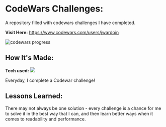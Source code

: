 # CodeWars Challenges:
A repository filled with codewars challenges I have completed.

**Visit Here:** https://www.codewars.com/users/jwardoin

![codewars progress](https://lh3.googleusercontent.com/uPllgIK-FmP9BarU2ZtevKv4wyZQKu8ASIHEmlp7O7vUcPWyBnTQQ5-A6HNxGSufJvi7KTztXhQw_W16IpX62P9IJ7u48goLyLyaxuQOwdr8gbZhbij7Dlk3xqW5SHqQUInt8sNqyeDbmS37LOzDyl_TMXwSODXsd8qBWPQ27m-ANAOkyDjjUXwbnTvEedkpA3Jjp2y1FsU6A9m7jsmNZBMMyuenyiYR-G-LXqlbGObV1-NgAbr9yuzFYtXvbnA5VLJoVvpPewyOhlwjboElakvykuwjz9pBdP1bfVWozk1mT9w4pDpCVwEcl65xjpvCCxi_FI35hDdE0Sqepnt9sfZLZb3KKxv8b16AcGu7ecpL9a5MQANGaSEb-EQy4aYySZlUiGfefBc5B2DoGn61-0SRZmp7Bq7YtNuaQOtO6aB6VDw4GkU9VaHB8Lh3qXDMEv3HeUhC6qGljKG4xewxKJ3_PfboM4Tn-Vqu_3ErcW975YQUsPvslPINHdkVh7AZ5UGEEhiavZWSXX-tsuF7snzqkS8ddJ-hKofcRwEU2_5fgegGPWLOJuVvpe6KVBmWxn69US5sSdXoFmXXPNVr_zQ27mH-r7hqj5riKym8BySk5P8-5LaDxQJ4CCQl0MKhoUHS4B1YKExUqw37mfTFN8V9T_wycslnpKyyfLxc3PNk0UJOiJmiO7hoWpiayWA2wke1joirPPFow_B5CtFz1oFxr5Ae9C0B7LA5Ri1VNuXYTOiagoYiBXd8c_C6B6vyEogSygz4VKDjXP4w6ks3sIl_7QK4p3MbIw4=w1029-h646-no?authuser=0)

## How It's Made:

**Tech used:** <img src="https://img.shields.io/static/v1?label=|&message=JAVASCRIPT&color=3c7f5d&style=plastic&logo=javascript"/>

Everyday, I complete a Codewar challenge!

## Lessons Learned:

There may not always be one solution - every challenge is a chance for me to solve it in the best way that I can, and then learn better ways when it comes to readability and performance.

<!-- ## Examples:
Take a look at these couple examples that I have in my own portfolio:

**1:** link

**2:** link

**3:** link -->


